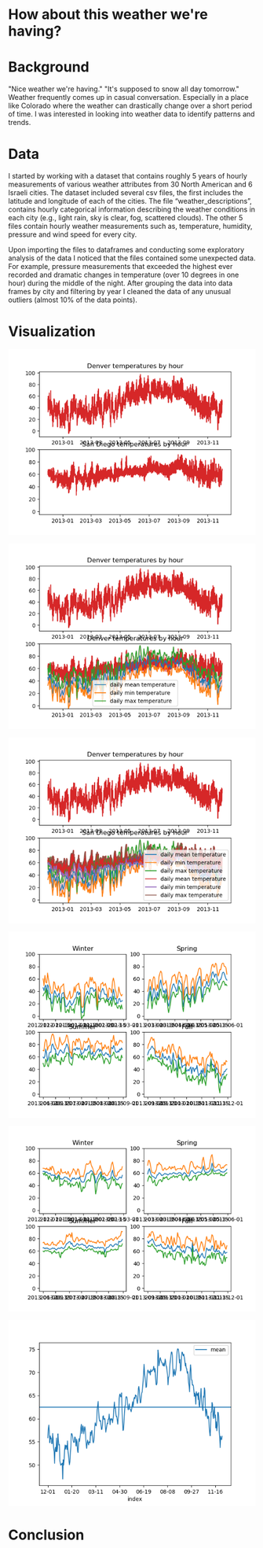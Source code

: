 # How about this weather we're having?

# Background
"Nice weather we're having." "It's supposed to snow all day tomorrow." Weather frequently comes up in casual conversation. Especially in a place like Colorado where the weather can drastically change over a short period of time. I was interested in looking into weather data to identify patterns and trends. 



# Data
I started by working with a dataset that contains roughly 5 years of hourly measurements of various weather attributes from 30 North American and 6 Israeli cities. The dataset included several csv files, the first includes the latitude and longitude of each of the cities. The file “weather_descriptions”, contains hourly categorical information describing the weather conditions in each city (e.g., light rain, sky is clear, fog, scattered clouds). The other 5 files contain hourly weather measurements such as, temperature, humidity, pressure and wind speed for every city. 

Upon importing the files to dataframes and conducting some exploratory analysis of the data I noticed that the files contained some unexpected data. For example, pressure measurements that exceeded the highest ever recorded and dramatic changes in temperature (over 10 degrees in one hour) during the middle of the night. After grouping the data into data frames by city and filtering by year I cleaned the data of any unusual outliers (almost 10% of the data points). 



# Visualization 
![city temp](https://github.com/jrp8401/Weather-Capstone/blob/master/img/city_temp_hourly_2013.png)

![den_temp_avg/min/max](https://github.com/jrp8401/Weather-Capstone/blob/master/img/den_temp_avg-min-max_2013.png)

![sd_temp_avg/min/max](https://github.com/jrp8401/Weather-Capstone/blob/master/img/sd_temp_avg-min-max_2013.png)

![den_seas_temp_min/max](https://github.com/jrp8401/Weather-Capstone/blob/master/img/den_seas_temp_avg-min-max_2013.png)

![sd_seas_temp_min/max](https://github.com/jrp8401/Weather-Capstone/blob/master/img/sd_seas_temp_avg-min-max_2013.png)

![den_temp_avg](https://github.com/jrp8401/Weather-Capstone/blob/master/img/den_avg.png)




# Conclusion

